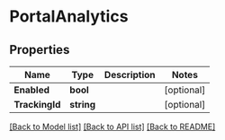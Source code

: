# PortalAnalytics

## Properties

Name | Type | Description | Notes
------------ | ------------- | ------------- | -------------
**Enabled** | **bool** |  | [optional] 
**TrackingId** | **string** |  | [optional] 

[[Back to Model list]](../README.md#documentation-for-models) [[Back to API list]](../README.md#documentation-for-api-endpoints) [[Back to README]](../README.md)


